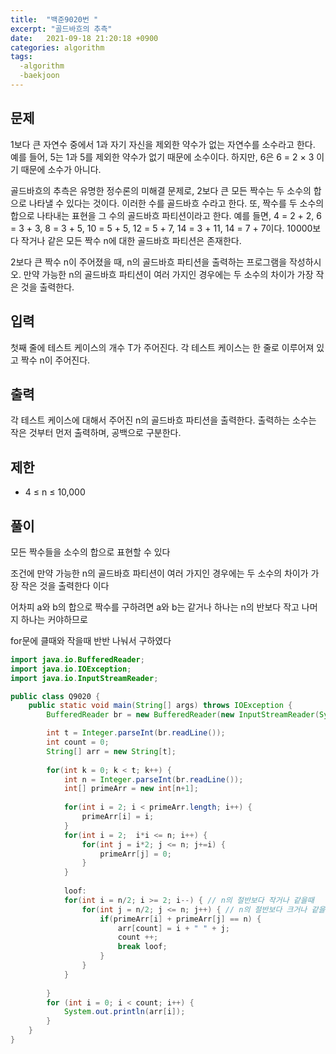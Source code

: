 ```yaml
---
title:  "백준9020번 "
excerpt: "골드바흐의 추측"
date:   2021-09-18 21:20:18 +0900
categories: algorithm
tags:
  -algorithm
  -baekjoon
---
```


## 문제

1보다 큰 자연수 중에서  1과 자기 자신을 제외한 약수가 없는 자연수를 소수라고 한다. 예를 들어, 5는 1과 5를 제외한 약수가 없기 때문에 소수이다. 하지만, 6은 6 = 2 × 3 이기 때문에 소수가 아니다.

골드바흐의 추측은 유명한 정수론의 미해결 문제로, 2보다 큰 모든 짝수는 두 소수의 합으로 나타낼 수 있다는 것이다. 이러한 수를 골드바흐 수라고 한다. 또, 짝수를 두 소수의 합으로 나타내는 표현을 그 수의 골드바흐 파티션이라고 한다. 예를 들면, 4 = 2 + 2, 6 = 3 + 3, 8 = 3 + 5, 10 = 5 + 5, 12 = 5 + 7, 14 = 3 + 11, 14 = 7 + 7이다. 10000보다 작거나 같은 모든 짝수 n에 대한 골드바흐 파티션은 존재한다.

2보다 큰 짝수 n이 주어졌을 때, n의 골드바흐 파티션을 출력하는 프로그램을 작성하시오. 만약 가능한 n의 골드바흐 파티션이 여러 가지인 경우에는 두 소수의 차이가 가장 작은 것을 출력한다.

## 입력

첫째 줄에 테스트 케이스의 개수 T가 주어진다. 각 테스트 케이스는 한 줄로 이루어져 있고 짝수 n이 주어진다.

## 출력

각 테스트 케이스에 대해서 주어진 n의 골드바흐 파티션을 출력한다. 출력하는 소수는 작은 것부터 먼저 출력하며, 공백으로 구분한다.

## 제한

- 4 ≤ n ≤ 10,000

## 풀이

모든 짝수들을 소수의 합으로 표현할 수 있다

조건에 만약 가능한 n의 골드바흐 파티션이 여러 가지인 경우에는 두 소수의 차이가 가장 작은 것을 출력한다 이다

어차피 a와 b의 합으로 짝수를 구하려면 a와 b는 같거나 하나는 n의 반보다 작고 나머지 하나는 커야하므로

for문에 클때와 작을때 반반 나눠서 구하였다

```java
import java.io.BufferedReader;
import java.io.IOException;
import java.io.InputStreamReader;

public class Q9020 {
	public static void main(String[] args) throws IOException {
		BufferedReader br = new BufferedReader(new InputStreamReader(System.in));

		int t = Integer.parseInt(br.readLine()); 
		int count = 0;
		String[] arr = new String[t];
		
		for(int k = 0; k < t; k++) {
			int n = Integer.parseInt(br.readLine());
			int[] primeArr = new int[n+1];
			
			for(int i = 2; i < primeArr.length; i++) {
				primeArr[i] = i;
			}
			for(int i = 2;  i*i <= n; i++) {
				for(int j = i*2; j <= n; j+=i) {
					primeArr[j] = 0;
				}
			}
			
			loof:
			for(int i = n/2; i >= 2; i--) { // n의 절반보다 작거나 같을때
				for(int j = n/2; j <= n; j++) { // n의 절반보다 크거나 같을때
					if(primeArr[i] + primeArr[j] == n) {
						arr[count] = i + " " + j;
						count ++;
						break loof;
					}
				}
			}
			
		}
		for (int i = 0; i < count; i++) {
			System.out.println(arr[i]);
		}
	}
}
```

